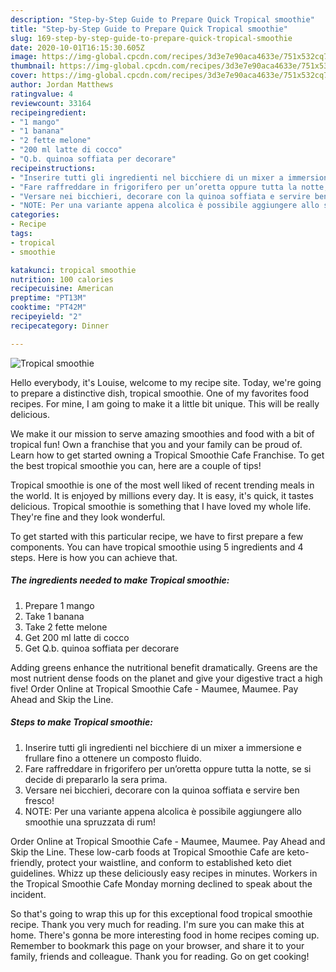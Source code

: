 ```yaml
---
description: "Step-by-Step Guide to Prepare Quick Tropical smoothie"
title: "Step-by-Step Guide to Prepare Quick Tropical smoothie"
slug: 169-step-by-step-guide-to-prepare-quick-tropical-smoothie
date: 2020-10-01T16:15:30.605Z
image: https://img-global.cpcdn.com/recipes/3d3e7e90aca4633e/751x532cq70/tropical-smoothie-recipe-main-photo.jpg
thumbnail: https://img-global.cpcdn.com/recipes/3d3e7e90aca4633e/751x532cq70/tropical-smoothie-recipe-main-photo.jpg
cover: https://img-global.cpcdn.com/recipes/3d3e7e90aca4633e/751x532cq70/tropical-smoothie-recipe-main-photo.jpg
author: Jordan Matthews
ratingvalue: 4
reviewcount: 33164
recipeingredient:
- "1 mango"
- "1 banana"
- "2 fette melone"
- "200 ml latte di cocco"
- "Q.b. quinoa soffiata per decorare"
recipeinstructions:
- "Inserire tutti gli ingredienti nel bicchiere di un mixer a immersione e frullare fino a ottenere un composto fluido."
- "Fare raffreddare in frigorifero per un’oretta oppure tutta la notte, se si decide di prepararlo la sera prima."
- "Versare nei bicchieri, decorare con la quinoa soffiata e servire ben fresco!"
- "NOTE: Per una variante appena alcolica è possibile aggiungere allo smoothie una spruzzata di rum!"
categories:
- Recipe
tags:
- tropical
- smoothie

katakunci: tropical smoothie 
nutrition: 100 calories
recipecuisine: American
preptime: "PT13M"
cooktime: "PT42M"
recipeyield: "2"
recipecategory: Dinner

---
```



![Tropical smoothie](https://img-global.cpcdn.com/recipes/3d3e7e90aca4633e/751x532cq70/tropical-smoothie-recipe-main-photo.jpg)

Hello everybody, it's Louise, welcome to my recipe site. Today, we're going to prepare a distinctive dish, tropical smoothie. One of my favorites food recipes. For mine, I am going to make it a little bit unique. This will be really delicious.

We make it our mission to serve amazing smoothies and food with a bit of tropical fun! Own a franchise that you and your family can be proud of. Learn how to get started owning a Tropical Smoothie Cafe Franchise. To get the best tropical smoothie you can, here are a couple of tips!

Tropical smoothie is one of the most well liked of recent trending meals in the world. It is enjoyed by millions every day. It is easy, it's quick, it tastes delicious. Tropical smoothie is something that I have loved my whole life. They're fine and they look wonderful.


To get started with this particular recipe, we have to first prepare a few components. You can have tropical smoothie using 5 ingredients and 4 steps. Here is how you can achieve that.

<!--inarticleads1-->

##### The ingredients needed to make Tropical smoothie:

1. Prepare 1 mango
1. Take 1 banana
1. Take 2 fette melone
1. Get 200 ml latte di cocco
1. Get Q.b. quinoa soffiata per decorare


Adding greens enhance the nutritional benefit dramatically. Greens are the most nutrient dense foods on the planet and give your digestive tract a high five! Order Online at Tropical Smoothie Cafe - Maumee, Maumee. Pay Ahead and Skip the Line. 

<!--inarticleads2-->

##### Steps to make Tropical smoothie:

1. Inserire tutti gli ingredienti nel bicchiere di un mixer a immersione e frullare fino a ottenere un composto fluido.
1. Fare raffreddare in frigorifero per un’oretta oppure tutta la notte, se si decide di prepararlo la sera prima.
1. Versare nei bicchieri, decorare con la quinoa soffiata e servire ben fresco!
1. NOTE: Per una variante appena alcolica è possibile aggiungere allo smoothie una spruzzata di rum!


Order Online at Tropical Smoothie Cafe - Maumee, Maumee. Pay Ahead and Skip the Line. These low-carb foods at Tropical Smoothie Cafe are keto-friendly, protect your waistline, and conform to established keto diet guidelines. Whizz up these deliciously easy recipes in minutes. Workers in the Tropical Smoothie Cafe Monday morning declined to speak about the incident. 

So that's going to wrap this up for this exceptional food tropical smoothie recipe. Thank you very much for reading. I'm sure you can make this at home. There's gonna be more interesting food in home recipes coming up. Remember to bookmark this page on your browser, and share it to your family, friends and colleague. Thank you for reading. Go on get cooking!
